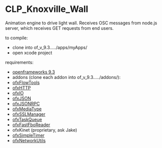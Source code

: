 # CLP_Knoxville_Wall
Animation engine to drive light wall. Receives OSC messages from node.js server, which receives GET requests from end users.

to compile:
  - clone into of_v_9.3...../apps/myApps/
  - open xcode project

requirements:
- [openframeworks 9.3](http://openframeworks.cc/download/)
- addons (clone each addon into of_v_9.3...../addons/):
- [ofxFlowTools](https://github.com/moostrik/ofxFlowTools)
- [ofxHTTP](https://github.com/bakercp/ofxHTTP)
- [ofxIO](https://github.com/bakercp/ofxIO)
- [ofxJSON](https://github.com/jefftimesten/ofxJSON)
- [ofxJSONRPC](https://github.com/bakercp/ofxJSONRPC)
- [ofxMediaType](https://github.com/bakercp/ofxMediaType)
- [ofxSSLManager](https://github.com/bakercp/ofxSSLManager)
- [ofxTaskQueue](https://github.com/bakercp/ofxTaskQueue)
- [ofxFastFboReader](https://github.com/satoruhiga/ofxFastFboReader)
- ofxKinet (proprietary, ask Jake)
- [ofxSimpleTimer](https://github.com/sfjmt/ofxSimpleTimer)
- [ofxNetworkUtils](https://github.com/bakercp/ofxNetworkUtils)
